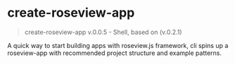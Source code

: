 # create-roseview-app

> create-roseview-app v.0.0.5 - Shell, based on (v.0.2.1)

A quick way to start building apps with roseview.js framework, cli spins up a roseview-app with recommended project structure and example patterns.
